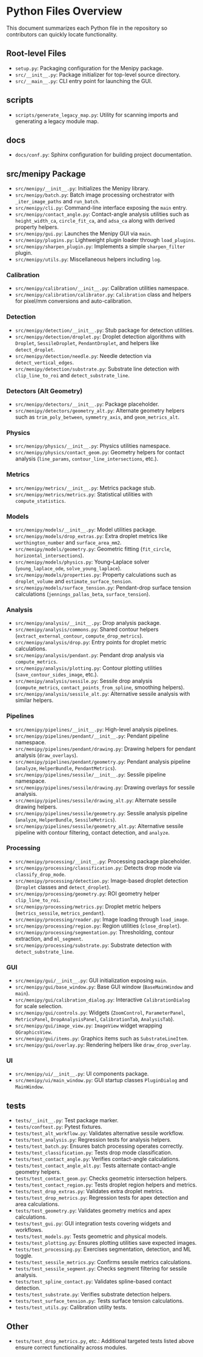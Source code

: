 # Python Files Overview

This document summarizes each Python file in the repository so contributors can quickly locate functionality.

## Root-level Files
- `setup.py`: Packaging configuration for the Menipy package.
- `src/__init__.py`: Package initializer for top-level source directory.
- `src/__main__.py`: CLI entry point for launching the GUI.

## scripts
- `scripts/generate_legacy_map.py`: Utility for scanning imports and generating a legacy module map.

## docs
- `docs/conf.py`: Sphinx configuration for building project documentation.

## src/menipy Package
- `src/menipy/__init__.py`: Initializes the Menipy library.
- `src/menipy/batch.py`: Batch image processing orchestrator with `_iter_image_paths` and `run_batch`.
- `src/menipy/cli.py`: Command-line interface exposing the `main` entry.
- `src/menipy/contact_angle.py`: Contact-angle analysis utilities such as `height_width_ca`, `circle_fit_ca`, and `adsa_ca` along with derived property helpers.
- `src/menipy/gui.py`: Launches the Menipy GUI via `main`.
- `src/menipy/plugins.py`: Lightweight plugin loader through `load_plugins`.
- `src/menipy/sharpen_plugin.py`: Implements a simple `sharpen_filter` plugin.
- `src/menipy/utils.py`: Miscellaneous helpers including `log`.

### Calibration
- `src/menipy/calibration/__init__.py`: Calibration utilities namespace.
- `src/menipy/calibration/calibrator.py`: `Calibration` class and helpers for pixel/mm conversions and auto-calibration.

### Detection
- `src/menipy/detection/__init__.py`: Stub package for detection utilities.
- `src/menipy/detection/droplet.py`: Droplet detection algorithms with `Droplet`, `SessileDroplet`, `PendantDroplet`, and helpers like `detect_droplet`.
- `src/menipy/detection/needle.py`: Needle detection via `detect_vertical_edges`.
- `src/menipy/detection/substrate.py`: Substrate line detection with `clip_line_to_roi` and `detect_substrate_line`.

### Detectors (Alt Geometry)
- `src/menipy/detectors/__init__.py`: Package placeholder.
- `src/menipy/detectors/geometry_alt.py`: Alternate geometry helpers such as `trim_poly_between`, `symmetry_axis`, and `geom_metrics_alt`.

### Physics
- `src/menipy/physics/__init__.py`: Physics utilities namespace.
- `src/menipy/physics/contact_geom.py`: Geometry helpers for contact analysis (`line_params`, `contour_line_intersections`, etc.).

### Metrics
- `src/menipy/metrics/__init__.py`: Metrics package stub.
- `src/menipy/metrics/metrics.py`: Statistical utilities with `compute_statistics`.

### Models
- `src/menipy/models/__init__.py`: Model utilities package.
- `src/menipy/models/drop_extras.py`: Extra droplet metrics like `worthington_number` and `surface_area_mm2`.
- `src/menipy/models/geometry.py`: Geometric fitting (`fit_circle`, `horizontal_intersections`).
- `src/menipy/models/physics.py`: Young–Laplace solver (`young_laplace_ode`, `solve_young_laplace`).
- `src/menipy/models/properties.py`: Property calculations such as `droplet_volume` and `estimate_surface_tension`.
- `src/menipy/models/surface_tension.py`: Pendant-drop surface tension calculations (`jennings_pallas_beta`, `surface_tension`).

### Analysis
- `src/menipy/analysis/__init__.py`: Drop analysis package.
- `src/menipy/analysis/commons.py`: Shared contour helpers (`extract_external_contour`, `compute_drop_metrics`).
- `src/menipy/analysis/drop.py`: Entry points for droplet metric calculations.
- `src/menipy/analysis/pendant.py`: Pendant drop analysis via `compute_metrics`.
- `src/menipy/analysis/plotting.py`: Contour plotting utilities (`save_contour_sides_image`, etc.).
- `src/menipy/analysis/sessile.py`: Sessile drop analysis (`compute_metrics`, `contact_points_from_spline`, smoothing helpers).
- `src/menipy/analysis/sessile_alt.py`: Alternative sessile analysis with similar helpers.

### Pipelines
- `src/menipy/pipelines/__init__.py`: High-level analysis pipelines.
- `src/menipy/pipelines/pendant/__init__.py`: Pendant pipeline namespace.
- `src/menipy/pipelines/pendant/drawing.py`: Drawing helpers for pendant analysis (`draw_overlays`).
- `src/menipy/pipelines/pendant/geometry.py`: Pendant analysis pipeline (`analyze`, `HelperBundle`, `PendantMetrics`).
- `src/menipy/pipelines/sessile/__init__.py`: Sessile pipeline namespace.
- `src/menipy/pipelines/sessile/drawing.py`: Drawing overlays for sessile analysis.
- `src/menipy/pipelines/sessile/drawing_alt.py`: Alternate sessile drawing helpers.
- `src/menipy/pipelines/sessile/geometry.py`: Sessile analysis pipeline (`analyze`, `HelperBundle`, `SessileMetrics`).
- `src/menipy/pipelines/sessile/geometry_alt.py`: Alternative sessile pipeline with contour filtering, contact detection, and `analyze`.

### Processing
- `src/menipy/processing/__init__.py`: Processing package placeholder.
- `src/menipy/processing/classification.py`: Detects drop mode via `classify_drop_mode`.
- `src/menipy/processing/detection.py`: Image-based droplet detection (`Droplet` classes and `detect_droplet`).
- `src/menipy/processing/geometry.py`: ROI geometry helper `clip_line_to_roi`.
- `src/menipy/processing/metrics.py`: Droplet metric helpers (`metrics_sessile`, `metrics_pendant`).
- `src/menipy/processing/reader.py`: Image loading through `load_image`.
- `src/menipy/processing/region.py`: Region utilities (`close_droplet`).
- `src/menipy/processing/segmentation.py`: Thresholding, contour extraction, and `ml_segment`.
- `src/menipy/processing/substrate.py`: Substrate detection with `detect_substrate_line`.

### GUI
- `src/menipy/gui/__init__.py`: GUI initialization exposing `main`.
- `src/menipy/gui/base_window.py`: Base GUI window (`BaseMainWindow` and `main`).
- `src/menipy/gui/calibration_dialog.py`: Interactive `CalibrationDialog` for scale selection.
- `src/menipy/gui/controls.py`: Widgets (`ZoomControl`, `ParameterPanel`, `MetricsPanel`, `DropAnalysisPanel`, `CalibrationTab`, `AnalysisTab`).
- `src/menipy/gui/image_view.py`: `ImageView` widget wrapping `QGraphicsView`.
- `src/menipy/gui/items.py`: Graphics items such as `SubstrateLineItem`.
- `src/menipy/gui/overlay.py`: Rendering helpers like `draw_drop_overlay`.

### UI
- `src/menipy/ui/__init__.py`: UI components package.
- `src/menipy/ui/main_window.py`: GUI startup classes `PluginDialog` and `MainWindow`.

## tests
- `tests/__init__.py`: Test package marker.
- `tests/conftest.py`: Pytest fixtures.
- `tests/test_alt_workflow.py`: Validates alternative sessile workflow.
- `tests/test_analysis.py`: Regression tests for analysis helpers.
- `tests/test_batch.py`: Ensures batch processing operates correctly.
- `tests/test_classification.py`: Tests drop mode classification.
- `tests/test_contact_angle.py`: Verifies contact-angle calculations.
- `tests/test_contact_angle_alt.py`: Tests alternate contact-angle geometry helpers.
- `tests/test_contact_geom.py`: Checks geometric intersection helpers.
- `tests/test_contact_region.py`: Tests droplet region helpers and metrics.
- `tests/test_drop_extras.py`: Validates extra droplet metrics.
- `tests/test_drop_metrics.py`: Regression tests for apex detection and area calculations.
- `tests/test_geometry.py`: Validates geometry metrics and apex calculations.
- `tests/test_gui.py`: GUI integration tests covering widgets and workflows.
- `tests/test_models.py`: Tests geometric and physical models.
- `tests/test_plotting.py`: Ensures plotting utilities save expected images.
- `tests/test_processing.py`: Exercises segmentation, detection, and ML toggle.
- `tests/test_sessile_metrics.py`: Confirms sessile metrics calculations.
- `tests/test_sessile_segment.py`: Checks segment filtering for sessile analysis.
- `tests/test_spline_contact.py`: Validates spline-based contact detection.
- `tests/test_substrate.py`: Verifies substrate detection helpers.
- `tests/test_surface_tension.py`: Tests surface tension calculations.
- `tests/test_utils.py`: Calibration utility tests.

## Other
- `tests/test_drop_metrics.py`, etc.: Additional targeted tests listed above ensure correct functionality across modules.


